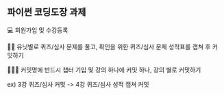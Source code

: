 ## 파이썬 코딩도장 과제

💻 회원가입 및 수강등록

✌🏻 유닛별로 퀴즈/심사 문제를 풀고, 확인을 위한 퀴즈/심사 문제 성적표를 캡쳐 후 커밋하기

🧑🏻‍💻 커밋명에 반드시 챕터 기입 및 강의 하나에 커밋 하나, 강의 별로 커밋하기

ex) 3강 퀴즈/심사 커밋 -> 4강 퀴즈/심사 성적 캡쳐 커밋
